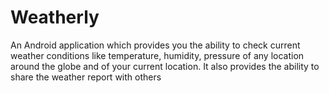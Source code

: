 # Weatherly
An Android application which provides you the ability to check current weather conditions like temperature, humidity, pressure of any location around the globe
and of your current location. It also provides the ability to share the weather report with others 
